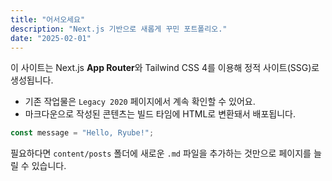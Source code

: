 ```yaml
---
title: "어서오세요"
description: "Next.js 기반으로 새롭게 꾸민 포트폴리오."
date: "2025-02-01"
---
```


이 사이트는 Next.js **App Router**와 Tailwind CSS 4를 이용해 정적 사이트(SSG)로 생성됩니다.

- 기존 작업물은 `Legacy 2020` 페이지에서 계속 확인할 수 있어요.
- 마크다운으로 작성된 콘텐츠는 빌드 타임에 HTML로 변환돼서 배포됩니다.

```ts
const message = "Hello, Ryube!";
```

필요하다면 `content/posts` 폴더에 새로운 `.md` 파일을 추가하는 것만으로 페이지를 늘릴 수 있습니다.
